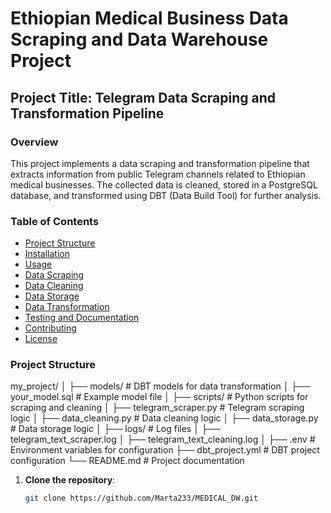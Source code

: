 # Ethiopian Medical Business Data Scraping and Data Warehouse Project

## Project Title: Telegram Data Scraping and Transformation Pipeline

### Overview
This project implements a data scraping and transformation pipeline that extracts information from public Telegram channels related to Ethiopian medical businesses. The collected data is cleaned, stored in a PostgreSQL database, and transformed using DBT (Data Build Tool) for further analysis.

### Table of Contents
- [Project Structure](#project-structure)
- [Installation](#installation)
- [Usage](#usage)
- [Data Scraping](#data-scraping)
- [Data Cleaning](#data-cleaning)
- [Data Storage](#data-storage)
- [Data Transformation](#data-transformation)
- [Testing and Documentation](#testing-and-documentation)
- [Contributing](#contributing)
- [License](#license)

### Project Structure
my_project/
│
├── models/ # DBT models for data transformation
│ ├── your_model.sql # Example model file
│
├── scripts/ # Python scripts for scraping and cleaning
│ ├── telegram_scraper.py # Telegram scraping logic
│ ├── data_cleaning.py # Data cleaning logic
│ ├── data_storage.py # Data storage logic
│
├── logs/ # Log files
│ ├── telegram_text_scraper.log
│ ├── telegram_text_cleaning.log
│
├── .env # Environment variables for configuration
├── dbt_project.yml # DBT project configuration
└── README.md # Project documentation

1. **Clone the repository**:
   ```bash
   git clone https://github.com/Marta233/MEDICAL_DW.git
